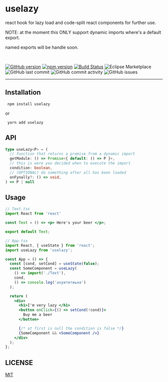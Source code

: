 # uselazy

react hook for lazy load and code-split react components for further use.

NOTE: at the moment this ONLY support dynamic imports where's a default export.

named exports will be handle soon.

<br />

[![GitHub version](https://badge.fury.io/gh/aneurysmjs%2Fuselazy.svg)](https://badge.fury.io/gh/aneurysmjs%2Fuselazy) [![npm version](https://badge.fury.io/js/react.svg)](https://badge.fury.io/js/react) [![Build Status](https://travis-ci.org/aneurysmjs/uselazy.png?branch=master)](https://travis-ci.org/aneurysmjs/uselazy) ![Eclipse Marketplace](https://img.shields.io/eclipse-marketplace/last-update/uselazy.svg) ![GitHub last commit](https://img.shields.io/github/last-commit/aneurysmjs/uselazy.svg) ![GitHub commit activity](https://img.shields.io/github/commit-activity/m/aneurysmjs/uselazy.svg) ![GitHub issues](https://img.shields.io/github/issues/aneurysmjs/uselazy.svg)

<hr />

## Installation

```
 npm install uselazy
```

or 

```
 yarn add uselazy
```

## API

```typescript 
type useLazy<P> = (
  // function that returns a promise from a dynamic import
  getModule: () => Promise<{ default: () => P }>, 
  // this is were you decided when to execute the import
  condition: boolean, 
  // (OPTIONAL) do something after all has been loaded
  onFynally?: () => void, 
) => P | null
```
## Usage

``` jsx
// Text.tsx
import React from 'react'

const Text = () => <p> Here's your beer </p>;

export default Text;

// App.tsx
import React, { useState } from 'react';
import useLazy from 'uselazy';

const App = () => {
  const [cond, setCond] = useState(false);
  const SomeComponent = useLazy(
    () => import('./Text'),
    cond,
    () => console.log('ахуититиьна')
  );

  return (
    <div>
      <h1>I'm very lazy </h1>
      <button onClick={() => setCond(!cond)}>
        Buy me a beer 
      </button>

      {/* at first is null the condition is false */}
      {SomeComponent && <SomeComponent />}
    </div>
  );
};
```

## LICENSE

[MIT](LICENSE)
